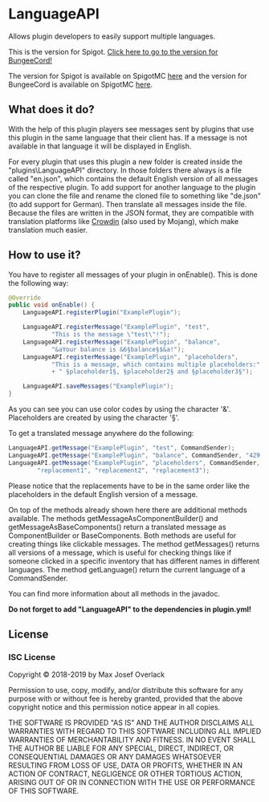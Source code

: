 # LanguageAPI
Allows plugin developers to easily support multiple languages.

This is the version for Spigot. [Click here to go to the version for BungeeCord!](https://github.com/Majoeins/LanguageAPI/tree/bungeecord)

The version for Spigot is available on SpigotMC [here](https://www.spigotmc.org/resources/languageapi.62198/) and the version for BungeeCord is available on SpigotMC [here](https://www.spigotmc.org/resources/languageapi-bungeecord.62199/).

## What does it do?
With the help of this plugin players see messages sent by plugins that use this plugin in the same language that their client has. If a message is not available in that language it will be displayed in English.

For every plugin that uses this plugin a new folder is created inside the "plugins\LanguageAPI" directory. In those folders there always is a file called "en.json", which contains the default English version of all messages of the respective plugin. To add support for another language to the plugin you can clone the file and rename the cloned file to something like "de.json" (to add support for German). Then translate all messages inside the file. Because the files are written in the JSON format, they are compatible with translation platforms like [Crowdin](https://crowdin.com/) (also used by Mojang), which make translation much easier.

## How to use it?
You have to register all messages of your plugin in onEnable(). This is done the following way:

```java
@Override
public void onEnable() {
    LanguageAPI.registerPlugin("ExamplePlugin");

    LanguageAPI.registerMessage("ExamplePlugin", "test",
            "This is the message \"test\"!");
    LanguageAPI.registerMessage("ExamplePlugin", "balance",
            "&aYour balance is &6§balance§$&a!");
    LanguageAPI.registerMessage("ExamplePlugin", "placeholders",
            "This is a message, which contains multiple placeholders:"
            + " §placeholder1§, §placeholder2§ and §placeholder3§");

    LanguageAPI.saveMessages("ExamplePlugin");
}
```

As you can see you can use color codes by using the character '&'. Placeholders are created by using the character '§'.

To get a translated message anywhere do the following:

```java
LanguageAPI.getMessage("ExamplePlugin", "test", CommandSender);
LanguageAPI.getMessage("ExamplePlugin", "balance", CommandSender, "429.18");
LanguageAPI.getMessage("ExamplePlugin", "placeholders", CommandSender,
        "replacement1", "replacement2", "replacement3");
```

Please notice that the replacements have to be in the same order like the placeholders in the default English version of a message.

On top of the methods already shown here there are additional methods available. The methods getMessageAsComponentBuilder() and getMessageAsBaseComponents() return a translated message as ComponentBuilder or BaseComponents. Both methods are useful for creating things like clickable messages. The method getMessages() returns all versions of a message, which is useful for checking things like if someone clicked in a specific inventory that has different names in different languages. The method getLanguage() return the current language of a CommandSender.

You can find more information about all methods in the javadoc.

**Do not forget to add "LanguageAPI" to the dependencies in plugin.yml!**

## License
### ISC License
Copyright &copy; 2018-2019 by Max Josef Overlack

Permission to use, copy, modify, and/or distribute this software for any purpose with or without fee is hereby granted, provided that the above copyright notice and this permission notice appear in all copies.

THE SOFTWARE IS PROVIDED "AS IS" AND THE AUTHOR DISCLAIMS ALL WARRANTIES WITH REGARD TO THIS SOFTWARE INCLUDING ALL IMPLIED WARRANTIES OF MERCHANTABILITY AND FITNESS. IN NO EVENT SHALL THE AUTHOR BE LIABLE FOR ANY SPECIAL, DIRECT, INDIRECT, OR CONSEQUENTIAL DAMAGES OR ANY DAMAGES WHATSOEVER RESULTING FROM LOSS OF USE, DATA OR PROFITS, WHETHER IN AN ACTION OF CONTRACT, NEGLIGENCE OR OTHER TORTIOUS ACTION, ARISING OUT OF OR IN CONNECTION WITH THE USE OR PERFORMANCE OF THIS SOFTWARE.